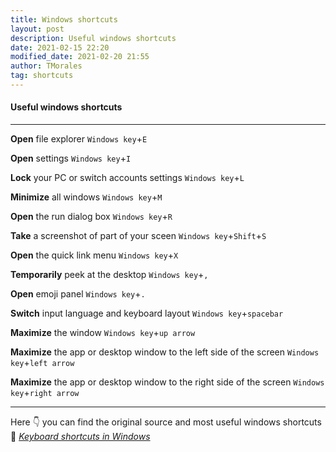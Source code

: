 ```yaml
---
title: Windows shortcuts
layout: post
description: Useful windows shortcuts
date: 2021-02-15 22:20
modified_date: 2021-02-20 21:55
author: TMorales
tag: shortcuts
---
```

#### Useful windows shortcuts
---
**Open** file explorer
`Windows key`+`E`

**Open** settings
`Windows key`+`I`

**Lock** your PC or switch accounts settings
`Windows key`+`L`

**Minimize** all windows
`Windows key`+`M`

**Open** the run dialog box
`Windows key`+`R`

**Take** a screenshot of part of your sceen
`Windows key`+`Shift`+`S`

**Open** the quick link menu
`Windows key`+`X`

**Temporarily** peek at the desktop
`Windows key`+`,`

**Open** emoji panel
`Windows key`+`.`

**Switch** input language and keyboard layout
`Windows key`+`spacebar`

**Maximize** the window
`Windows key`+`up arrow`

**Maximize** the app or desktop window to the left side of the screen
`Windows key`+`left arrow`

**Maximize** the app or desktop window to the right side of the screen
`Windows key`+`right arrow`

---
Here 👇 you can find the original source and most useful windows shortcuts\
🔗 *[Keyboard shortcuts in Windows](https://support.microsoft.com/en-us/windows/keyboard-shortcuts-in-windows-dcc61a57-8ff0-cffe-9796-cb9706c75eec)*
